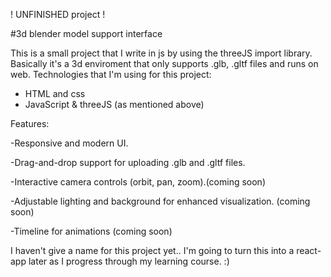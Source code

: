 ! UNFINISHED project !

#3d blender model support interface 

This is a small project that I write in js by using the threeJS import library.
Basically it's a 3d enviroment that only supports .glb, .gltf files and runs on web.
Technologies that I'm using for this project:
   * HTML and css
   * JavaScript & threeJS (as mentioned above)
     
Features:

-Responsive and modern UI.

-Drag-and-drop support for uploading .glb and .gltf files.

-Interactive camera controls (orbit, pan, zoom).(coming soon)

-Adjustable lighting and background for enhanced visualization. (coming soon)

-Timeline for animations (coming soon)

I haven't give a name for this project yet..
I'm going to turn this  into a react-app later as I progress through my learning course.  :)
